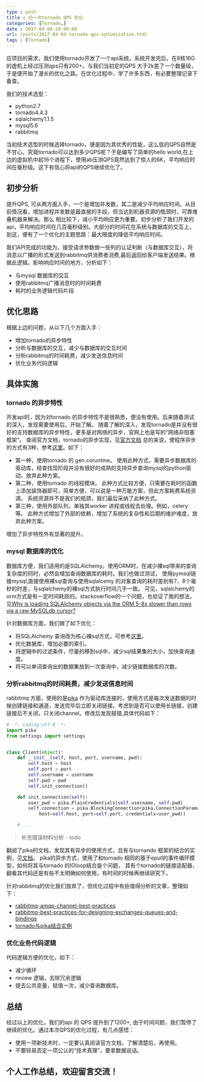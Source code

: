 ```yaml
---
type : post
title : 记一次tornado QPS 优化
categories: [Tornado,] 
date : 2017-04-04 20:00:00
url: /posts/2017-04-04-tornado-qps-optimization.html 
tags : [Tornado]
---
```


应项目的需求，我们使用tornado开发了一个api系统，系统开发完后，在8核16G的虚机上经过压测qps只有200+。与我们当初定的QPS 大于2k差了一个数量级，于是便开始了漫长的优化之路。在优化过程中，学了许多东西，有必要整理记录下备查。

我们的技术选型：
- python2.7
- tornado4.4.3
- sqlalchemy1.1.5
- mysql5.6
- rabbitmq

当初技术选型的时候选择tornado，便是因为其优秀的性能，这么低的QPS自然是不甘心。究竟tornado可以达到多少QPS呢？于是编写了简单的hello world,在上边的虚拟机中起16个进程下，使用ab压测QPS竟然达到了惊人的6K，平均响应时间在毫秒级。这下有信心将api的QPS继续优化了。
<!-- more -->
## 初步分析

提升QPS, 可从两方面入手，一个是增加并发数，其二是减少平均响应时间。从目前情况看，增加进程并发数是最直接的手段，但当达到机器资源的瓶颈时，可靠堆叠机器来解决。那么
相比较下，减小平均响应更为重要。初步分析了我们开发的api，平均响应时间在几百毫秒级别。大部分的时间花在系统与数据库的交互上，到这，便有了一个优化的主题思路：最大限度的降低平均响应时间。

我们API完成的功能为，接受请求参数做一些列的认证判断（与数据库交互），将消息以广播的形式发送到rabbitmq供消费者消费,最后返回给客户端发送结果。根据此逻辑，影响响应时间的地方，分析如下：

- 与mysql 数据库的交互
- 使用rabbitmq广播消息时的时间耗费
- 耗时的业务逻辑代码片段

## 优化思路

根据上边的问题，从以下几个方面入手：

- 增加tornado的异步特性
- 分析与数据库的交互，减少与数据库的交互时间
- 分析rabbitmq的时间耗费，减少发送信息时间
- 优化业务代码逻辑

## 具体实施

### tornado 的异步特性

开发api时，因为对tornado 的异步特性不是很熟悉，便没有使用。后来随着测试的深入，发现需要使用后，开始了解。
随着了解的深入，发现tornado是并没有很好的支持数据库的异步特性，更多是对网络的异步，官网上也是写的”网络非阻塞框架“。
查阅官方文档，tornado的异步实现，见[官方文档](http://www.tornadoweb.org/en/stable/guide/async.html)
总的来说，使程序异步的方式有3种，参考[这里](https://juejin.im/post/588e0de45c497d0056cadcbf)。如下：
- 第一种，使用tornado 的 gen.coruntine。
    使用此种方式，需要异步数据库的驱动库，经查找现阶段并没有很好的成熟的支持异步查询mysql的python驱动，放弃此种方案。
- 第二种，使用tornado 的线程模块。
    此种方式比较方便，只需要在耗时的函数上添加装饰器即可，简单方便，可以说是一种万能方案，但此方案耗费系统资源。
    系统资源并不是我们的瓶颈，我们最后采纳了此种方式。
- 第三种，使用外部队列，单独其worker 进程或线程去处理。例如，celery 等。
    此种方式增加了外部的依赖，增加了系统的复杂性和后期的维护难度，放弃此种方案。

增加了异步特性外有显著的提升。

### mysql 数据库的优化

数据库方便，我们适用的是SQLAlchemy。使用ORM时，在减少裸sql带来的查询复杂度的同时，必然会增加查询数据库的耗时。我们也做过测试，
使用pymsql链接mysql,直接使用裸sql查询与使用sqlalcemy 的对象查询的耗时差别有7、8个毫秒的时差，与sqlalchemy的裸sql方式执行时间几乎一致。
可见，sqlalchemy的orm方式是有一定时间耗损的。stackoverflow的一个问题，也验证了我的想法，见[Why is loading SQLAlchemy objects via the ORM 5-8x slower than rows via a raw MySQLdb cursor?](http://stackoverflow.com/questions/23185319/why-is-loading-sqlalchemy-objects-via-the-orm-5-8x-slower-than-rows-via-a-raw-my)

针对数据库方面，我们做了如下优化：
- 将SQLAlchemy 查询改为核心裸sql方式，可参考[这里](http://docs.sqlalchemy.org/en/latest/faq/performance.html#result-fetching-slowness-orm)。
- 优化数据库，增加必要的索引。
- 将逻辑中的过滤条件，尽量的移到sql中，减少sql结果集的大小，加快查询速度。
- 将可以单词查询出的数据集放到一次查询中，减少链接数据库的次数。


### 分析rabbitmq的时间耗费，减少发送信息时间

rabbitmq 方面，使用的是[pika](https://pika.readthedocs.io/en/0.10.0/) 作为驱动库连接的，使用方式是每次发送数据的时候创建链接和通道，发送完毕后立即关闭链接。考虑到是否可以使用长链接，创建链接后不关闭，只关闭channel。修改后发现报错,具体代码如下：

```python
# -*- coding:utf-8 -*-
import pika
from settings import settings


class Client(object):
    def __init__(self, host, port, username, pwd):
        self.host = host
        self.port = port
        self.username = username
        self.pwd = pwd
        self.init_connection()

    def init_connection(self):
        user_pwd = pika.PlainCredentials(self.username, self.pwd)
        self.connection = pika.BlockingConnection(pika.ConnectionParameters(
            host=self.host, port=self.port, credentials=user_pwd))

    # ... 
```
>补充错误材料分析 - todo

翻阅了pika的文档，发现其有异步的使用方式，且有与tornando 框架的结合的实例，见[文档](https://pika.readthedocs.io/en/0.10.0/examples/asynchronous_publisher_example.html)。
pika的异步方式，使用了和tornado 相同的基于epull的事件循环模型，如何将其与tornado 的IOloop结合是个问题，
其有个tornado的链接适配器，翻看其代码还是有些不太明确如何使用，有时间的时候再继续研究下。

针对rabbitmq的优化我们放弃了，但优化过程中有些值得分析的文章，整理如下：
- [rabbitmq-amqp-channel-best-practices](https://www.oschina.net/translate/rabbitmq-amqp-channel-best-practices)
- [rabbitmq-best-practices-for-designing-exchanges-queues-and-bindings](https://derickbailey.com/2015/09/02/rabbitmq-best-practices-for-designing-exchanges-queues-and-bindings/)
- [tornado与pika结合实例](https://reminiscential.wordpress.com/2012/04/07/realtime-notification-delivery-using-rabbitmq-tornado-and-websocket/)


### 优化业务代码逻辑

代码逻辑方便的优化，如下：
- 减少循环
- review 逻辑，去除冗余逻辑
- 提去公共变量，赋值一次，减少查询数据库。


## 总结

经过以上的优化，我们的api 的 QPS 提升到了1200+, 由于时间问题，我们暂停了继续的优化。通过本次QPS的优化过程，有几点感悟：
- 使用一项新技术时，一定要认真阅读官方文档，了解清楚后，再使用。
- 不要轻易否定一项公认的“技术真理”，要拿数据说话。


## 个人工作总结，欢迎留言交流！

